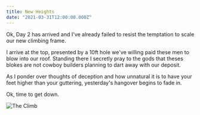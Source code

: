 ```yaml
---
title: New Heights
date: "2021-03-31T12:00:00.000Z"
---
```


Ok, Day 2 has arrived and I've already failed to resist the temptation to scale our new climbing frame.

I arrive at the top, presented by a 10ft hole we've willing paid these men to blow into our roof. Standing there I secretly pray to the gods that theses blokes are not cowboy builders planning to dart away with our deposit.

As I ponder over thoughts of deception and how unnatural it is to have your feet higher than your guttering, yesterday's hangover begins to fade in. 

Ok, time to get down.

![The Climb](./the-climb.png)